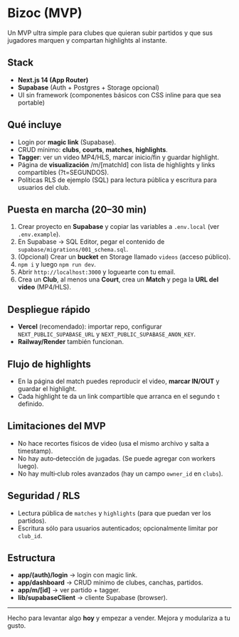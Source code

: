 # Bizoc (MVP)

Un MVP ultra simple para clubes que quieran subir partidos y que sus jugadores marquen y compartan highlights al instante.

## Stack
- **Next.js 14 (App Router)**
- **Supabase** (Auth + Postgres + Storage opcional)
- UI sin framework (componentes básicos con CSS inline para que sea portable)

## Qué incluye
- Login por **magic link** (Supabase).
- CRUD mínimo: **clubs**, **courts**, **matches**, **highlights**.
- **Tagger**: ver un video MP4/HLS, marcar inicio/fin y guardar highlight.
- Página de **visualización** /m/[matchId] con lista de highlights y links compartibles (?t=SEGUNDOS).
- Políticas RLS de ejemplo (SQL) para lectura pública y escritura para usuarios del club.

## Puesta en marcha (20–30 min)
1) Crear proyecto en **Supabase** y copiar las variables a `.env.local` (ver `.env.example`).
2) En Supabase -> SQL Editor, pegar el contenido de `supabase/migrations/001_schema.sql`.
3) (Opcional) Crear un **bucket** en Storage llamado `videos` (acceso público).
4) `npm i` y luego `npm run dev`.
5) Abrir `http://localhost:3000` y loguearte con tu email.
6) Crea un **Club**, al menos una **Court**, crea un **Match** y pega la **URL del video** (MP4/HLS).

## Despliegue rápido
- **Vercel** (recomendado): importar repo, configurar `NEXT_PUBLIC_SUPABASE_URL` y `NEXT_PUBLIC_SUPABASE_ANON_KEY`.
- **Railway/Render** también funcionan.

## Flujo de highlights
- En la página del match puedes reproducir el video, **marcar IN/OUT** y guardar el highlight.
- Cada highlight te da un link compartible que arranca en el segundo `t` definido.

## Limitaciones del MVP
- No hace recortes físicos de video (usa el mismo archivo y salta a timestamp).
- No hay auto‑detección de jugadas. (Se puede agregar con workers luego).
- No hay multi‑club roles avanzados (hay un campo `owner_id` en `clubs`).

## Seguridad / RLS
- Lectura pública de `matches` y `highlights` (para que puedan ver los partidos).
- Escritura sólo para usuarios autenticados; opcionalmente limitar por `club_id`.

## Estructura
- **app/(auth)/login** → login con magic link.
- **app/dashboard** → CRUD mínimo de clubes, canchas, partidos.
- **app/m/[id]** → ver partido + tagger.
- **lib/supabaseClient** → cliente Supabase (browser).

---

Hecho para levantar algo **hoy** y empezar a vender. Mejora y modulariza a tu gusto.
